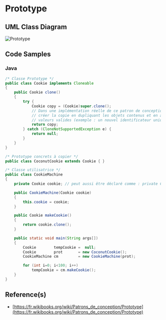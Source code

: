 # Prototype



## UML Class Diagram

![Prototype](https://upload.wikimedia.org/wikipedia/commons/b/bd/UML_DP_Prototype.png "The Prototype")

## Code Samples

### Java

```Java
/* Classe Prototype */
public class Cookie implements Cloneable
{
    public Cookie clone()
    {
        try {
            Cookie copy = (Cookie)super.clone();
            // Dans une implémentation réelle de ce patron de conception, il faudrait
            // créer la copie en dupliquant les objets contenus et en attribuants des
            // valeurs valides (exemple : un nouvel identificateur unique pour la copie).
            return copy;
        } catch (CloneNotSupportedException e) {
            return null;
        }
    }
}

/* Prototype concrets à copier */
public class CoconutCookie extends Cookie { }

/* Classe utilisatrice */
public class CookieMachine
{
    private Cookie cookie; // peut aussi être déclaré comme : private Cloneable cookie;

    public CookieMachine(Cookie cookie)
    { 
        this.cookie = cookie; 
    }

    public Cookie makeCookie()
    {
        return cookie.clone(); 
    }

    public static void main(String args[])
    { 
        Cookie        tempCookie =  null; 
        Cookie        prot       = new CoconutCookie(); 
        CookieMachine cm         = new CookieMachine(prot); 

        for (int i=0; i<100; i++)
            tempCookie = cm.makeCookie(); 
    }
}
```

## Reference(s)

- [https://fr.wikibooks.org/wiki/Patrons_de_conception/Prototype](https://fr.wikibooks.org/wiki/Patrons_de_conception/Prototype)